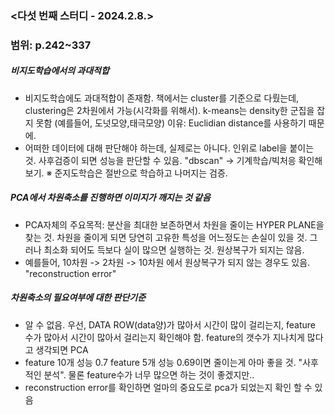### <다섯 번째 스터디 - 2024.2.8.>
### 범위: p.242~337

##### 비지도학습에서의 과대적합
- 비지도학습에도 과대적합이 존재함. 책에서는 cluster를 기준으로 다뤘는데, clustering은 2차원에서 가능(시각화를 위해서). k-means는 density한 군집을 잡지 못함 (예를들어, 도넛모양,태극모양) 이유: Euclidian distance를 사용하기 때문에.
- 어떠한 데이터에 대해 판단해야 하는데, 실제로는 아니다. 인위로 label을 붙이는 것. 사후검증이 되면 성능을 판단할 수 있음. "dbscan" -> 기계학습/빅처응 확인해보기.
※ 준지도학습은 절반으로 학습하고 나머지는 검증.
##### PCA에서 차원축소를 진행하면 이미지가 깨지는 것 같음
- PCA자체의 주요목적: 분산을 최대한 보존하면서 차원을 줄이는 HYPER PLANE을 찾는 것. 차원을 줄이게 되면 당연히 고유한 특성을 어느정도는 손실이 있을 것. 그러나 최소화 되어도 득보다 실이 많으면 실행하는 것.
원상복구가 되지는 않음.
- 예를들어, 10차원 -> 2차원 -> 10차원 에서 원상복구가 되지 않는 경우도 있음. "reconstruction error"
##### 차원축소의 필요여부에 대한 판단기준
- 알 수 없음. 우선, DATA ROW(data양)가 많아서 시간이 많이 걸리는지, feature 수가 많아서 시간이 많아서 걸리는지 확인해야 함. feature의 갯수가 지나치게 많다고 생각되면 PCA
- feature 10개 성능 0.7 feature 5개 성능 0.69이면 줄이는게 아마 좋을 것. "사후적인 분석". 물론 feature수가 너무 많으면 하는 것이 좋겠지만.. 
- reconstruction error를 확인하면 얼마의 중요도로 pca가 되었는지 확인 할 수 있음
 